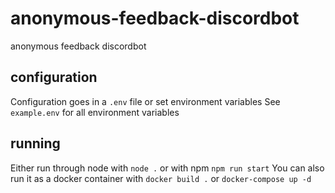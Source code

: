 # anonymous-feedback-discordbot
anonymous feedback discordbot

## configuration
Configuration goes in a `.env` file or set environment variables
See `example.env` for all environment variables

## running
Either run through node with `node .` or with npm `npm run start`
You can also run it as a docker container with `docker build .` or `docker-compose up -d`
